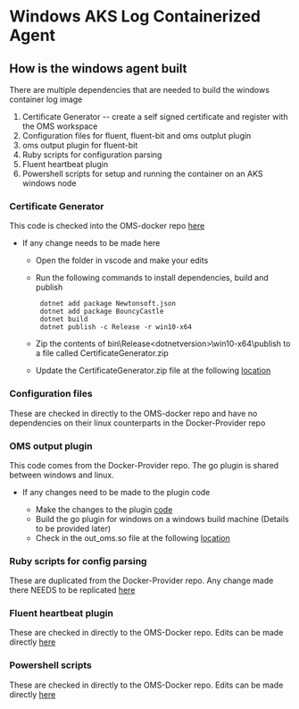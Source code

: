 # Windows AKS Log Containerized Agent

## How is the windows agent built

There are multiple dependencies that are needed to build the windows container log image

1. Certificate Generator -- create a self signed certificate and register with the OMS workspace
2. Configuration files for fluent, fluent-bit and oms outplut plugin
3. oms output plugin for fluent-bit
4. Ruby scripts for configuration parsing
5. Fluent heartbeat plugin
6. Powershell scripts for setup and running the container on an AKS windows node

### Certificate Generator

This code is checked into the OMS-docker repo [here](https://github.com/microsoft/OMS-docker/tree/dilipr/winakslog/Kubernetes/windows/CertificateGenerator)

- If any change needs to be made here

  - Open the folder in vscode and make your edits
  - Run the following commands to install dependencies, build and publish

         dotnet add package Newtonsoft.json
         dotnet add package BouncyCastle
         dotnet build
         dotnet publish -c Release -r win10-x64
  
  - Zip the contents of bin\Release\<dotnetversion>\win10-x64\publish to a file called CertificateGenerator.zip
  - Update the CertificateGenerator.zip file at the following [location](https://github.com/microsoft/OMS-docker/blob/dilipr/winakslog/Kubernetes/windows/omsagentwindows/certgenerator)

### Configuration files

  These are checked in directly to the OMS-docker repo and have no dependencies on their linux counterparts in the Docker-Provider repo

### OMS output plugin
  
  This code comes from the Docker-Provider repo. The go plugin is shared between windows and linux.

- If any changes need to be made to the plugin code

  - Make the changes to the plugin [code](https://github.com/microsoft/Docker-Provider/tree/ci_feature/source/code/go/src/plugins)
  - Build the go plugin for windows on a windows build machine (Details to be provided later)
  - Check in the out_oms.so file at the following [location](https://github.com/microsoft/OMS-docker/tree/dilipr/winakslog/Kubernetes/windows/omsagentwindows)

### Ruby scripts for config parsing
  
  These are duplicated from the Docker-Provider repo. Any change made there NEEDS to be replicated [here](https://github.com/microsoft/OMS-docker/tree/dilipr/winakslog/Kubernetes/windows/scripts/ruby)

### Fluent heartbeat plugin

  These are checked in directly to the OMS-Docker repo. Edits can be made directly [here](https://github.com/microsoft/OMS-docker/tree/dilipr/winakslog/Kubernetes/windows/fluent/rubyKeepCertificateAlive)

### Powershell scripts

  These are checked in directly to the OMS-Docker repo. Edits can be made directly [here](https://github.com/microsoft/OMS-docker/tree/dilipr/winakslog/Kubernetes/windows/scripts/powershell)
